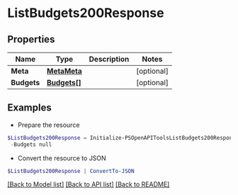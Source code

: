 # ListBudgets200Response
## Properties

Name | Type | Description | Notes
------------ | ------------- | ------------- | -------------
**Meta** | [**MetaMeta**](MetaMeta.md) |  | [optional] 
**Budgets** | [**Budgets[]**](Budgets.md) |  | [optional] 

## Examples

- Prepare the resource
```powershell
$ListBudgets200Response = Initialize-PSOpenAPIToolsListBudgets200Response  -Meta null `
 -Budgets null
```

- Convert the resource to JSON
```powershell
$ListBudgets200Response | ConvertTo-JSON
```

[[Back to Model list]](../README.md#documentation-for-models) [[Back to API list]](../README.md#documentation-for-api-endpoints) [[Back to README]](../README.md)

